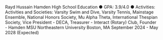 Rayd Hussain
Hamden High School
Education
 ● GPA: 3.9/4.0
● Activities: Activities and Societies: Varsity Swim and Dive, Varsity Tennis, Mainstage Ensemble,
National Honors Society, Mu Alpha Theta, International Thespian Society, Vice President - DECA, Treasurer - Interact (Rotary) Club, Founder - Hamden MSU
Northeastern University Boston, MA
September 2024 - May 2028 (Expected)
